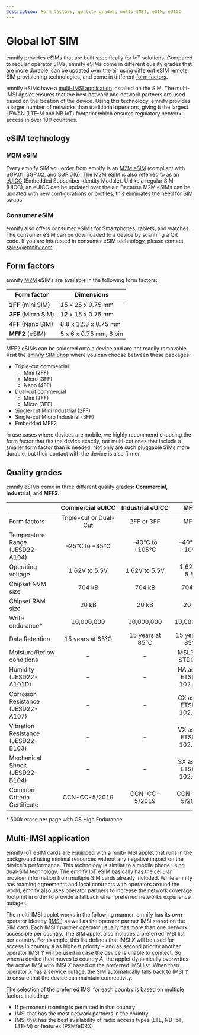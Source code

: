 ```yaml
---
description: Form factors, quality grades, multi-IMSI, eSIM, eUICC
---
```

# Global IoT SIM

emnify provides eSIMs that are built specifically for IoT solutions.
Compared to regular operator SIMs, emnify eSIMs come in different quality grades that are more durable, can be updated over the air using different eSIM remote SIM provisioning technologies, and come in different [form factors](#form-factors).  

emnify eSIMs have a [multi-IMSI application](#multi-imsi-application) installed on the SIM. The multi-IMSI applet ensures that the best network and network partners are used based on the location of the device.
Using this technology, emnify provides a larger number of networks than traditional operators, giving it the largest LPWAN (LTE-M and NB.IoT) footprint which ensures regulatory network access in over 100 countries.  

## eSIM technology

### M2M eSIM

Every emnify SIM you order from emnify is an [M2M eSIM](https://www.gsma.com/esim/remote-sim-provisioning-for-machine-to-machine/) (compliant with SGP.01, SGP.02, and SGP.016).
The M2M eSIM is also referred to as an [eUICC](/glossary#euicc---embedded-universal-integrated-circuit-card) (Embedded Subscriber Identity Module).
Unlike a regular SIM (UICC), an eUICC can be updated over the air.
Because M2M eSIMs can be updated with new configurations or profiles, this eliminates the need for SIM swaps.

### Consumer eSIM

emnify also offers consumer eSIMs for Smartphones, tablets, and watches.
The consumer eSIM can be downloaded to a device by scanning a QR code.
If you are interested in consumer eSIM technology, please contact sales@emnify.com.  

## Form factors

emnify [M2M](#m2m-esim) eSIMs are available in the following form factors:

| Form factor     | Dimensions             |
| --------------- | ---------------------- |
| **2FF** (mini SIM)  | 15 x 25 x 0.75 mm      |
| **3FF** (Micro SIM) | 12 x 15 x 0.75 mm      |
| **4FF** (Nano SIM)  | 8.8 x 12.3 x 0.75 mm   |
| **MFF2** (eSIM)     | 5 x 6 x 0.75 mm, 8 pin |

MFF2 eSIMs can be soldered onto a device and are not readily removable.
Visit the [emnify SIM Shop](https://portal.emnify.com/sim-order) where you can choose between these packages:

- Triple-cut commercial
  - Mini (2FF)
  - Micro (3FF)
  - Nano (4FF)
- Dual-cut commercial
  - Mini (2FF)
  - Micro (3FF)
- Single-cut Mini Industrial (2FF)
- Single-cut Micro Industrial (3FF)
- Embedded MFF2

In use cases where devices are mobile, we highly recommend choosing the form factor that fits the device exactly, not multi-cut ones that include a smaller form factor than is needed.
Not only are such pluggable SIMs more durable, but their contact with the device is also firmer.

## Quality grades

emnify eSIMs come in three different quality grades: **Commercial**, **Industrial**, and **MFF2**.

|                   | Commercial&nbsp;eUICC  | Industrial&nbsp;eUICC  | MFF2        |
| ----------------- | :---------------------: | :---------------: | :-------------: |
| Form factors      | Triple-cut or Dual-Cut | 2FF or 3FF        | MFF2             |
| Temperature Range<br />(JESD22-A104) | –25°C to +85°C | –40°C to +105°C | –40°C to +105°C |
| Operating voltage | 1.62V to 5.5V          | 1.62V to 5.5V     | 1.62V to 5.5V    |
| Chipset NVM size  | 704 kB                 | 704 kB            | 704 kB           |
| Chipset RAM size  | 20 kB                  | 20 kB             | 20 kB            |
| Write endurance*  | 10,000,000             | 10,000,000        | 10,000,000       |
| Data Retention    | 15 years at 85°C       | 15 years at 85°C  | 15 years at 85°C |
| Moisture/Reflow conditions<br /> | – | – | MSL3 (J-STD020) |
| Humidity<br />(JESD22-A101D) | – | – | HA as per ETSI TS 102.671 |
| Corrosion Resistance<br />(JESD22-A107) | – | – | CX as per ETSI TS 102.671 |
| Vibration Resistance<br />(JESD22-B103) | – | – | VX as per ETSI TS 102.671 |
| Mechanical Shock<br />(JESD22-B104) | – | – | SX as per ETSI TS 102.671|
| Common Criteria Certificate | CCN-CC-5/2019 | CCN-CC-5/2019 | CCN-CC-5/2019
\* 500k erase per page with OS High Endurance

## Multi-IMSI application

emnify IoT eSIM cards are equipped with a multi-IMSI applet that runs in the background using minimal resources without any negative impact on the device's performance.
This technology is similar to a mobile phone using dual-SIM technology.
The emnify IoT eSIM basically has the cellular provider information from multiple SIM cards already included. 
While emnify has roaming agreements and local contracts with operators around the world, emnify also uses operator partners to increase the network coverage footprint in order to provide a fallback when preferred networks experience outages.

The multi-IMSI applet works in the following manner.
emnify has its own operator identity ([IMSI](/glossary#imsi---international-mobile-subscriber-identity)) as well as the operator partner IMSI stored on the SIM card.
Each IMSI / partner operator usually has more than one network accessible per country.
The SIM applet also includes a preferred IMSI list per country.
For example, this list defines that IMSI *X* will be used for access in country *A* as highest priority – and as second priority another operator IMSI *Y* will be used in case the device is unable to connect. 
So when a device then moves to country *A*, the applet dynamically overwrites the active IMSI with IMSI *X* based on the preferred IMSI list.
When then operator *X* has a service outage, the SIM automatically falls back to IMSI *Y* to ensure that the device can maintain connectivity.

The selection of the preferred IMSI for each country is based on multiple factors including:

- If permanent roaming is permitted in that country
- IMSI that has the most network partners in the country
- IMSI that has the best availability of radio access types (LTE, NB-IoT, LTE-M) or features (PSM/eDRX)
